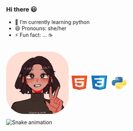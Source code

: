 ### Hi there 😃

- 🌱 I’m currently learning python
- 😄 Pronouns: she/her
- ⚡ Fun fact: ...
☕
 <div style="display: inline_block"><br>
  <img align="center" height="170" style="border-radius:50px;"
       src="https://github.com/sofiassoares/sofiassoares/blob/main/eu.gif">
  <img align="center" alt="Sof-HTML" height="40" width="50" src="https://raw.githubusercontent.com/devicons/devicon/master/icons/html5/html5-original.svg">
  <img align="center" alt="Sof-CSS" height="40" width="50" src="https://raw.githubusercontent.com/devicons/devicon/master/icons/css3/css3-original.svg">
  <img align="center" alt="Sof-Python" height="40" width="50" src="https://raw.githubusercontent.com/devicons/devicon/master/icons/python/python-original.svg">
</div>

 ![Snake animation](https://github.com/sofiassoares/sofiassoares/tree/main/.github/workflows)

